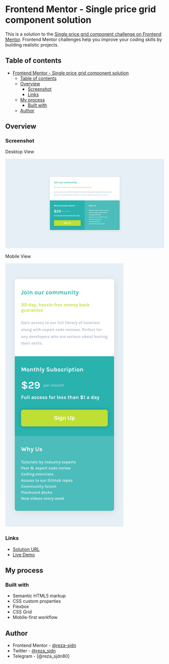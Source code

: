 # Frontend Mentor - Single price grid component solution

This is a solution to the [Single price grid component challenge on Frontend Mentor](https://www.frontendmentor.io/challenges/single-price-grid-component-5ce41129d0ff452fec5abbbc). Frontend Mentor challenges help you improve your coding skills by building realistic projects. 

## Table of contents

- [Frontend Mentor - Single price grid component solution](#frontend-mentor---single-price-grid-component-solution)
  - [Table of contents](#table-of-contents)
  - [Overview](#overview)
    - [Screenshot](#screenshot)
    - [Links](#links)
  - [My process](#my-process)
    - [Built with](#built-with)
  - [Author](#author)


## Overview


### Screenshot

Desktop View

![](./desktop-screenshot.jpg)

Mobile View

![](./mobile-screenshot.jpg)

### Links

- [Solution URL](https://github.com/reza-sjdn/single-price-grid-component)
- [Live Demo](https://reza-sjdn.github.io/single-price-grid-component)

## My process

### Built with

- Semantic HTML5 markup
- CSS custom properties
- Flexbox
- CSS Grid
- Mobile-first workflow


## Author

- Frontend Mentor - [@reza-sjdn](https://www.frontendmentor.io/profile/reza-sjdn)
- Twitter - [@reza_sjdn](https://www.twitter.com/reza_sjdn)
- Telegram - [@reza_sjdn80]
